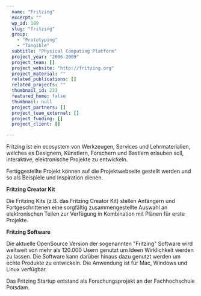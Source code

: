 ```yaml
---
  name: "Fritzing"
  excerpt: ""
  wp_id: 189
  slug: "fritzing"
  group: 
    - "Prototyping"
    - "Tangible"
  subtitle: "Physical Computing Platform"
  project_year: "2006-2009"
  project_team: []
  project_website: "http://fritzing.org"
  project_material: ""
  related_publications: []
  related_projects: ""
  thumbnail_id: 233
  featured_home: false
  thumbnail: null
  project_partners: []
  project_team_external: []
  project_funding: []
  project_client: []

---
```

Fritzing ist ein ecosystem von Werkzeugen, Services und Lehrmaterialien, welches es Designern, Künstlern, Forschern und Bastlern erlauben soll, interaktive, elektronische Projekte zu entwickeln.

Fertiggestellte Projekt können auf die Projektwebseite gestellt werden und so als Beispiele und Inspiration dienen.

<strong>Fritzing Creator Kit</strong>

Die Fritzing Kits (z.B. das Fritzing Creator Kit) stellen Anfängern und Fortgeschrittenen eine sorgfältig zusammengestellte Auswahl an elektronischen Teilen zur Verfügung in Kombination mit Plänen für erste Projekte.

<strong>Fritzing Software</strong>

Die aktuelle OpenSource Version der sogenannten "Fritzing" Software wird weltweit von mehr als 120.000 Usern genutzt um Ideen Wirklichkeit werden zu lassen. Die Software kann darüber hinaus dazu genutzt werden um echte Produkte zu entwickeln. Die Anwendung ist für Mac, Windows und Linux verfügbar.

Das Fritzing Startup entstand als Forschungsprojekt an der Fachhochschule Potsdam.